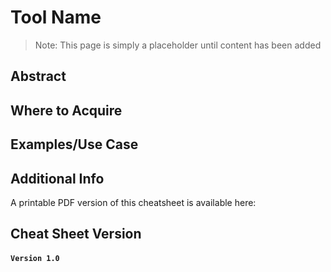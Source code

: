 Tool Name
========

>Note: This page is simply a placeholder until content has been added

Abstract
--------

Where to Acquire
---------


Examples/Use Case
---------


Additional Info
--------------
A printable PDF version of this cheatsheet is available here:
[](pdfs/.pdf)

Cheat Sheet Version
--------------
#### **`Version 1.0`**
